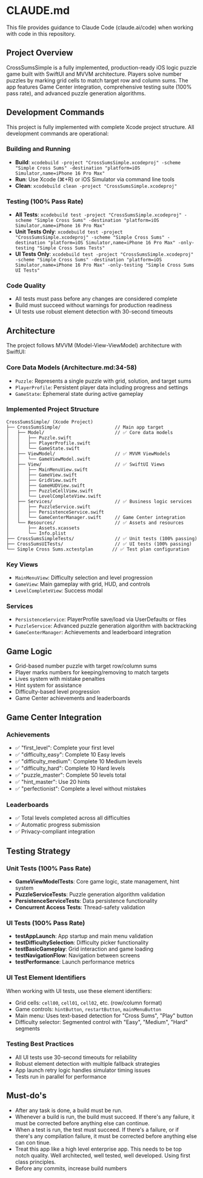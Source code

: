 # CLAUDE.md


This file provides guidance to Claude Code (claude.ai/code) when working with code in this repository.

## Project Overview

CrossSumsSimple is a fully implemented, production-ready iOS logic puzzle game built with SwiftUI and MVVM architecture. Players solve number puzzles by marking grid cells to match target row and column sums. The app features Game Center integration, comprehensive testing suite (100% pass rate), and advanced puzzle generation algorithms.

## Development Commands

This project is fully implemented with complete Xcode project structure. All development commands are operational:

### Building and Running
- **Build**: `xcodebuild -project "CrossSumsSimple.xcodeproj" -scheme "Simple Cross Sums" -destination "platform=iOS Simulator,name=iPhone 16 Pro Max"`
- **Run**: Use Xcode (⌘+R) or iOS Simulator via command line tools
- **Clean**: `xcodebuild clean -project "CrossSumsSimple.xcodeproj"`

### Testing (100% Pass Rate)
- **All Tests**: `xcodebuild test -project "CrossSumsSimple.xcodeproj" -scheme "Simple Cross Sums" -destination "platform=iOS Simulator,name=iPhone 16 Pro Max"`
- **Unit Tests Only**: `xcodebuild test -project "CrossSumsSimple.xcodeproj" -scheme "Simple Cross Sums" -destination "platform=iOS Simulator,name=iPhone 16 Pro Max" -only-testing "Simple Cross Sums Tests"`
- **UI Tests Only**: `xcodebuild test -project "CrossSumsSimple.xcodeproj" -scheme "Simple Cross Sums" -destination "platform=iOS Simulator,name=iPhone 16 Pro Max" -only-testing "Simple Cross Sums UI Tests"`

### Code Quality
- All tests must pass before any changes are considered complete
- Build must succeed without warnings for production readiness
- UI tests use robust element detection with 30-second timeouts

## Architecture

The project follows MVVM (Model-View-ViewModel) architecture with SwiftUI:

### Core Data Models (Architecture.md:34-58)
- `Puzzle`: Represents a single puzzle with grid, solution, and target sums
- `PlayerProfile`: Persistent player data including progress and settings
- `GameState`: Ephemeral state during active gameplay

### Implemented Project Structure
```
CrossSumsSimple/ (Xcode Project)
├── CrossSumsSimple/                    // Main app target
│   ├── Model/                          // ✅ Core data models
│   │   ├── Puzzle.swift
│   │   ├── PlayerProfile.swift
│   │   └── GameState.swift
│   ├── ViewModel/                      // ✅ MVVM ViewModels
│   │   └── GameViewModel.swift
│   ├── View/                           // ✅ SwiftUI Views
│   │   ├── MainMenuView.swift
│   │   ├── GameView.swift
│   │   ├── GridView.swift
│   │   ├── GameHUDView.swift
│   │   ├── PuzzleCellView.swift
│   │   └── LevelCompleteView.swift
│   ├── Services/                       // ✅ Business logic services
│   │   ├── PuzzleService.swift
│   │   ├── PersistenceService.swift
│   │   └── GameCenterManager.swift     // Game Center integration
│   └── Resources/                      // ✅ Assets and resources
│       ├── Assets.xcassets
│       └── Info.plist
├── CrossSumsSimpleTests/               // ✅ Unit tests (100% passing)
├── CrossSumsUITests/                   // ✅ UI tests (100% passing)
└── Simple Cross Sums.xctestplan       // ✅ Test plan configuration
```

### Key Views
- `MainMenuView`: Difficulty selection and level progression
- `GameView`: Main gameplay with grid, HUD, and controls
- `LevelCompleteView`: Success modal

### Services
- `PersistenceService`: PlayerProfile save/load via UserDefaults or files  
- `PuzzleService`: Advanced puzzle generation algorithm with backtracking
- `GameCenterManager`: Achievements and leaderboard integration

## Game Logic
- Grid-based number puzzle with target row/column sums
- Player marks numbers for keeping/removing to match targets
- Lives system with mistake penalties
- Hint system for assistance
- Difficulty-based level progression
- Game Center achievements and leaderboards

## Game Center Integration

### Achievements
- ✅ "first_level": Complete your first level
- ✅ "difficulty_easy": Complete 10 Easy levels
- ✅ "difficulty_medium": Complete 10 Medium levels  
- ✅ "difficulty_hard": Complete 10 Hard levels
- ✅ "puzzle_master": Complete 50 levels total
- ✅ "hint_master": Use 20 hints
- ✅ "perfectionist": Complete a level without mistakes

### Leaderboards
- ✅ Total levels completed across all difficulties
- ✅ Automatic progress submission
- ✅ Privacy-compliant integration

## Testing Strategy

### Unit Tests (100% Pass Rate)
- **GameViewModelTests**: Core game logic, state management, hint system
- **PuzzleServiceTests**: Puzzle generation algorithm validation  
- **PersistenceServiceTests**: Data persistence functionality
- **Concurrent Access Tests**: Thread-safety validation

### UI Tests (100% Pass Rate)
- **testAppLaunch**: App startup and main menu validation
- **testDifficultySelection**: Difficulty picker functionality
- **testBasicGameplay**: Grid interaction and game loading
- **testNavigationFlow**: Navigation between screens
- **testPerformance**: Launch performance metrics

### UI Test Element Identifiers
When working with UI tests, use these element identifiers:
- Grid cells: `cell00`, `cell01`, `cell02`, etc. (row/column format)
- Game controls: `hintButton`, `restartButton`, `mainMenuButton`
- Main menu: Uses text-based detection for "Cross Sums", "Play" button
- Difficulty selector: Segmented control with "Easy", "Medium", "Hard" segments

### Testing Best Practices
- All UI tests use 30-second timeouts for reliability
- Robust element detection with multiple fallback strategies
- App launch retry logic handles simulator timing issues
- Tests run in parallel for performance

## Must-do's
- After any task is done, a build must be run. 
- Whenever a build is run, the build must succeed. If there's any failure, it must be corrected before anything else can continue. 
- When a test is run, the test must succeed. If there's a failure, or if there's any compilation failure, it must be corrected before anything else can con tinue.
- Treat this app like a high level enterprise app. This needs to be top notch quality. Well architected, well tested, well developed. Using first class principles. 
- Before any commits, increase build numbers